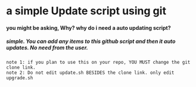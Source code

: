 # a simple Update script using git

#### you might be asking, Why? why do i need a auto updating script?

##### simple. You can add any items to this github script and then it auto updates. No need from the user.

```
note 1: if you plan to use this on your repo, YOU MUST change the git clone link.
note 2: Do not edit update.sh BESIDES the clone link. only edit upgrade.sh
``` 
